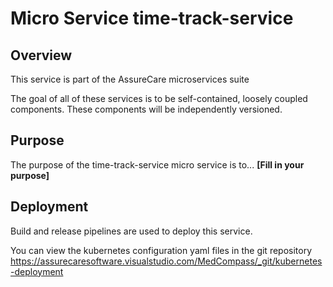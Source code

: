 # Micro Service time-track-service

## Overview

This service is part of the AssureCare microservices suite  

The goal of all of these services is to be self-contained, loosely coupled components.  These components will be independently versioned.  


## Purpose

The purpose of the time-track-service micro service is to... **[Fill in your purpose]**


## Deployment

Build and release pipelines are used to deploy this service.  

You can view the kubernetes configuration yaml files in the git repository https://assurecaresoftware.visualstudio.com/MedCompass/_git/kubernetes-deployment

